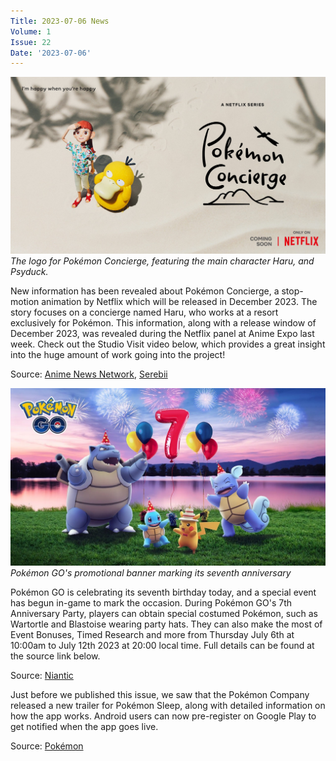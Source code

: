 ```yaml
---
Title: 2023-07-06 News
Volume: 1
Issue: 22
Date: '2023-07-06'
---
```



[![The logo for Pokémon Concierge, featuring the main character Haru, and Psyduck.](/web/images/the-logo-for-pokemon-concierge-featuring-the-main-character-haru-and-psyduck.jpeg)](/web/images/the-logo-for-pokemon-concierge-featuring-the-main-character-haru-and-psyduck.jpeg)*The logo for Pokémon Concierge, featuring the main character Haru, and Psyduck.*



New information has been revealed about Pokémon Concierge, a stop-motion animation by Netflix which will be released in December 2023. The story focuses on a concierge named Haru, who works at a resort exclusively for Pokémon. This information, along with a release window of December 2023, was revealed during the Netflix panel at Anime Expo last week. Check out the Studio Visit video below, which provides a great insight into the huge amount of work going into the project!

Source: [Anime News Network](https://www.animenewsnetwork.com/news/2023-07-01/pokemon-concierge-stop-motion-animated-series-premieres-on-netflix-in-december/.199867), [Serebii](https://twitter.com/SerebiiNet/status/1675271875646070784)



[![Pokémon GO's promotional banner marking its seventh anniversary](/web/images/pokemon-gos-promotional-banner-marking-its-seventh-anniversary.jpeg)](/web/images/pokemon-gos-promotional-banner-marking-its-seventh-anniversary.jpeg)*Pokémon GO's promotional banner marking its seventh anniversary*



Pokémon GO is celebrating its seventh birthday today, and a special event has begun in-game to mark the occasion. During Pokémon GO's 7th Anniversary Party, players can obtain special costumed Pokémon, such as Wartortle and Blastoise wearing party hats. They can also make the most of Event Bonuses, Timed Research and more from Thursday July 6th at 10:00am to July 12th 2023 at 20:00 local time. Full details can be found at the source link below.

Source: [Niantic](https://pokemongolive.com/en/post/pokemongo-7th-anniversary/)

Just before we published this issue, we saw that the Pokémon Company released a new trailer for Pokémon Sleep, along with detailed information on how the app works. Android users can now pre-register on Google Play to get notified when the app goes live.

Source: [Pokémon](https://www.youtube.com/watch?v=qxigNaZuosg)